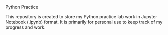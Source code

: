 Python Practice

This repository is created to store my Python practice lab work in Jupyter Notebook (.ipynb) format. It is primarily for personal use to keep track of my progress and work.
